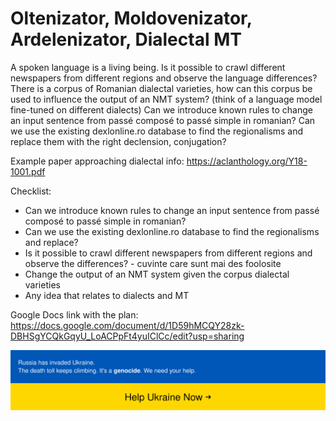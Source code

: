 # Oltenizator, Moldovenizator, Ardelenizator, Dialectal MT
A spoken language is a living being. 
Is it possible to crawl different newspapers from different regions and observe the language differences? 
There is a corpus of Romanian dialectal varieties, how can this corpus be used to influence the output of an NMT system? (think of a language model fine-tuned on different dialects)
Can we introduce known rules to change an input sentence from passé composé to passé simple in romanian?
Can we use the existing dexlonline.ro database to find the regionalisms and replace them with the right declension, conjugation?

Example paper approaching dialectal info: https://aclanthology.org/Y18-1001.pdf

Checklist:
- Can we introduce known rules to change an input sentence from passé composé to passé simple in romanian?
- Can we use the existing dexlonline.ro database to find the regionalisms and replace?
- Is it possible to crawl different newspapers from different regions and observe the differences? - cuvinte care sunt mai des foolosite
- Change the output of an NMT system given the corpus dialectal varieties
- Any idea that relates to dialects and MT

Google Docs link with the plan: https://docs.google.com/document/d/1D59hMCQY28zk-DBHSgYCQkGqyU_LoACPpFt4yuIClCc/edit?usp=sharing

[![Stand With Ukraine](https://raw.githubusercontent.com/vshymanskyy/StandWithUkraine/main/banner2-direct.svg)](https://stand-with-ukraine.pp.ua)
